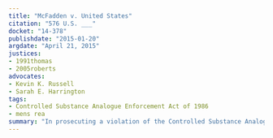 ```yaml
---
title: "McFadden v. United States"
citation: "576 U.S. ___"
docket: "14-378"
publishdate: "2015-01-20"
argdate: "April 21, 2015"
justices:
- 1991thomas
- 2005roberts
advocates:
- Kevin K. Russell
- Sarah E. Harrington
tags:
- Controlled Substance Analogue Enforcement Act of 1986
- mens rea
summary: "In prosecuting a violation of the Controlled Substance Analogue Enforcement Act of 1986, the Government must establish that the defendant knew he was dealing with a substance regulated under the Controlled Substances Act or Analogue Act."
---
```


